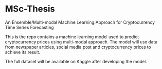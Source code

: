 # MSc-Thesis
An Ensemble/Multi-modal Machine Learning Approach for Cryptocurrency Time Series Forecasting

This is the repo contains a machine learning model used to predict cryptocurrency prices using multi-modal approach. The model will use data from newspaper articles, social media post and cryptocurrency prices to achieve its result.


The full dataset will be available on Kaggle after developing the model.